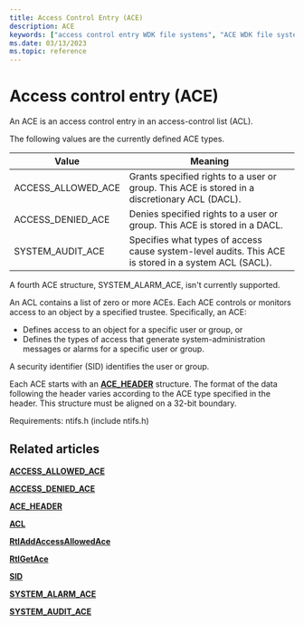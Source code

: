 ```yaml
---
title: Access Control Entry (ACE)
description: ACE
keywords: ["access control entry WDK file systems", "ACE WDK file systems"]
ms.date: 03/13/2023
ms.topic: reference
---
```


# Access control entry (ACE)

An ACE is an access control entry in an access-control list (ACL).

The following values are the currently defined ACE types.

| Value | Meaning |
| ----- | ------- |
| ACCESS_ALLOWED_ACE | Grants specified rights to a user or group. This ACE is stored in a discretionary ACL (DACL). |
| ACCESS_DENIED_ACE  | Denies specified rights to a user or group. This ACE is stored in a DACL. |
| SYSTEM_AUDIT_ACE   | Specifies what types of access cause system-level audits. This ACE is stored in a system ACL (SACL). |

A fourth ACE structure, SYSTEM_ALARM_ACE, isn't currently supported.

 An ACL contains a list of zero or more ACEs. Each ACE controls or monitors access to an object by a specified trustee. Specifically, an ACE:

* Defines access to an object for a specific user or group, or
* Defines the types of access that generate system-administration messages or alarms for a specific user or group.

A security identifier (SID) identifies the user or group.

Each ACE starts with an [**ACE_HEADER**](/windows-hardware/drivers/ddi/ntifs/ns-ntifs-_ace_header) structure. The format of the data following the header varies according to the ACE type specified in the header. This structure must be aligned on a 32-bit boundary.

Requirements: ntifs.h (include ntifs.h)

## Related articles

[**ACCESS_ALLOWED_ACE**](/windows-hardware/drivers/ddi/ntifs/ns-ntifs-_access_allowed_ace)

[**ACCESS_DENIED_ACE**](/windows-hardware/drivers/ddi/ntifs/ns-ntifs-_access_denied_ace)

[**ACE_HEADER**](/windows-hardware/drivers/ddi/ntifs/ns-ntifs-_ace_header)

[**ACL**](/windows-hardware/drivers/ddi/wdm/ns-wdm-_acl)

[**RtlAddAccessAllowedAce**](/windows-hardware/drivers/ddi/ntifs/nf-ntifs-rtladdaccessallowedace)

[**RtlGetAce**](/windows-hardware/drivers/ddi/ntifs/nf-ntifs-rtlgetace)

[**SID**](/windows-hardware/drivers/ddi/ntifs/ns-ntifs-_sid)

[**SYSTEM_ALARM_ACE**](/windows-hardware/drivers/ddi/ntifs/ns-ntifs-_system_alarm_ace)

[**SYSTEM_AUDIT_ACE**](/windows-hardware/drivers/ddi/ntifs/ns-ntifs-_system_audit_ace)
